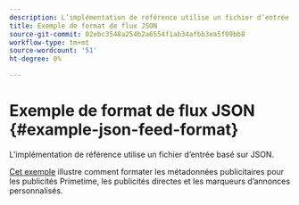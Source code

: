 ```yaml
---
description: L’implémentation de référence utilise un fichier d’entrée basé sur JSON.
title: Exemple de format de flux JSON
source-git-commit: 02ebc3548a254b2a6554f1ab34afbb3ea5f09bb8
workflow-type: tm+mt
source-wordcount: '51'
ht-degree: 0%

---
```


# Exemple de format de flux JSON {#example-json-feed-format}

L’implémentation de référence utilise un fichier d’entrée basé sur JSON.

[Cet exemple](https://help.adobe.com/en_US/primetime/api/reference_implementation/json-example.json) illustre comment formater les métadonnées publicitaires pour les publicités Primetime, les publicités directes et les marqueurs d’annonces personnalisés.
